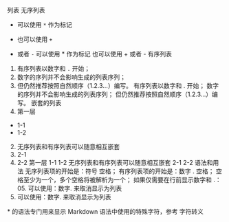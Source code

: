 列表
无序列表
* 可以使用 `*` 作为标记
+ 也可以使用 `+`
- 或者 `-`
可以使用 * 作为标记
也可以使用 +
或者 -
有序列表
1. 有序列表以数字和 `.` 开始；
3. 数字的序列并不会影响生成的列表序列；
4. 但仍然推荐按照自然顺序（1.2.3...）编写。
有序列表以数字和 . 开始；
数字的序列并不会影响生成的列表序列；
但仍然推荐按照自然顺序（1.2.3…）编写。
嵌套的列表
1. 第一层
  + 1-1
  + 1-2
2. 无序列表和有序列表可以随意相互嵌套
  1. 2-1
  2. 2-2
第一层
1-1
1-2
无序列表和有序列表可以随意相互嵌套
2-1
2-2
语法和用法
无序列表项的开始是：符号 空格；
有序列表项的开始是：数字 . 空格；
空格至少为一个，多个空格将被解析为一个；
如果仅需要在行前显示数字和 .：
05\. 可以使用：数字\. 来取消显示为列表
05. 可以使用：数字\. 来取消显示为列表

\* 的语法专门用来显示 Markdown 语法中使用的特殊字符，参考 字符转义